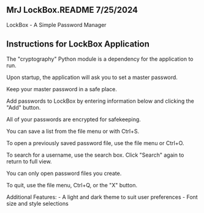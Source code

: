 MrJ
LockBox.README
7/25/2024
---------

LockBox - A Simple Password Manager

Instructions for LockBox Application
-------------------------------------
The "cryptography" Python module is a dependency for the application to run.

Upon startup, the application will ask you to set a master password.

Keep your master password in a safe place.

Add passwords to LockBox by entering information below and clicking the "Add" button.

All of your passwords are encrypted for safekeeping.

You can save a list from the file menu or with Ctrl+S.

To open a previously saved password file, use the file menu or Ctrl+O.

To search for a username, use the search box. Click "Search" again to return to full view.

You can only open password files you create.

To quit, use the file menu, Ctrl+Q, or the "X" button.

Additional Features:
	- A light and dark theme to suit user preferences
	- Font size and style selections
